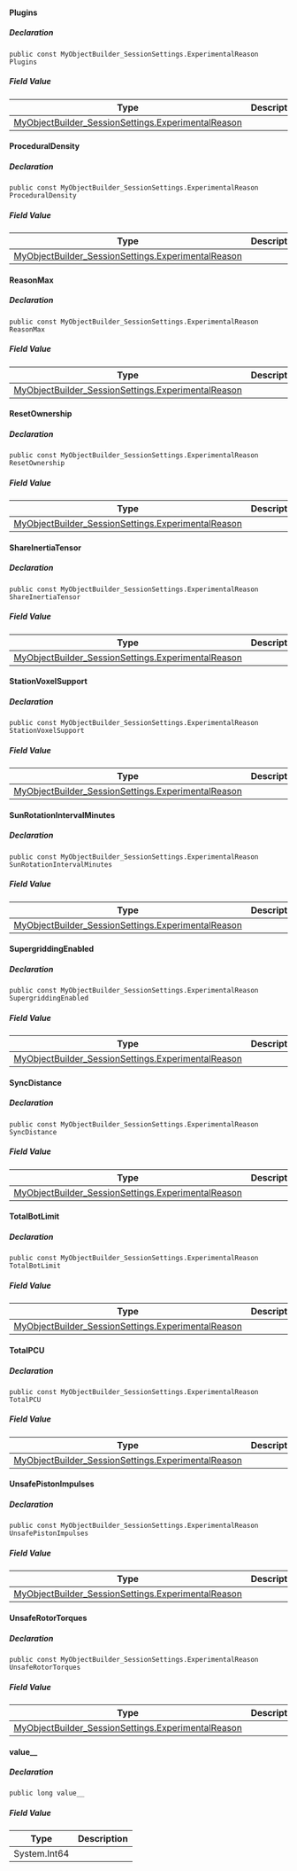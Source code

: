 #### Plugins

##### Declaration

```
public const MyObjectBuilder_SessionSettings.ExperimentalReason Plugins
```

##### Field Value

| Type | Description |
| --- | --- |
| [MyObjectBuilder\_SessionSettings.ExperimentalReason](https://keensoftwarehouse.github.io/SpaceEngineersModAPI/api/VRage.Game.MyObjectBuilder_SessionSettings.ExperimentalReason.html) |     |

#### ProceduralDensity

##### Declaration

```
public const MyObjectBuilder_SessionSettings.ExperimentalReason ProceduralDensity
```

##### Field Value

| Type | Description |
| --- | --- |
| [MyObjectBuilder\_SessionSettings.ExperimentalReason](https://keensoftwarehouse.github.io/SpaceEngineersModAPI/api/VRage.Game.MyObjectBuilder_SessionSettings.ExperimentalReason.html) |     |

#### ReasonMax

##### Declaration

```
public const MyObjectBuilder_SessionSettings.ExperimentalReason ReasonMax
```

##### Field Value

| Type | Description |
| --- | --- |
| [MyObjectBuilder\_SessionSettings.ExperimentalReason](https://keensoftwarehouse.github.io/SpaceEngineersModAPI/api/VRage.Game.MyObjectBuilder_SessionSettings.ExperimentalReason.html) |     |

#### ResetOwnership

##### Declaration

```
public const MyObjectBuilder_SessionSettings.ExperimentalReason ResetOwnership
```

##### Field Value

| Type | Description |
| --- | --- |
| [MyObjectBuilder\_SessionSettings.ExperimentalReason](https://keensoftwarehouse.github.io/SpaceEngineersModAPI/api/VRage.Game.MyObjectBuilder_SessionSettings.ExperimentalReason.html) |     |

#### ShareInertiaTensor

##### Declaration

```
public const MyObjectBuilder_SessionSettings.ExperimentalReason ShareInertiaTensor
```

##### Field Value

| Type | Description |
| --- | --- |
| [MyObjectBuilder\_SessionSettings.ExperimentalReason](https://keensoftwarehouse.github.io/SpaceEngineersModAPI/api/VRage.Game.MyObjectBuilder_SessionSettings.ExperimentalReason.html) |     |

#### StationVoxelSupport

##### Declaration

```
public const MyObjectBuilder_SessionSettings.ExperimentalReason StationVoxelSupport
```

##### Field Value

| Type | Description |
| --- | --- |
| [MyObjectBuilder\_SessionSettings.ExperimentalReason](https://keensoftwarehouse.github.io/SpaceEngineersModAPI/api/VRage.Game.MyObjectBuilder_SessionSettings.ExperimentalReason.html) |     |

#### SunRotationIntervalMinutes

##### Declaration

```
public const MyObjectBuilder_SessionSettings.ExperimentalReason SunRotationIntervalMinutes
```

##### Field Value

| Type | Description |
| --- | --- |
| [MyObjectBuilder\_SessionSettings.ExperimentalReason](https://keensoftwarehouse.github.io/SpaceEngineersModAPI/api/VRage.Game.MyObjectBuilder_SessionSettings.ExperimentalReason.html) |     |

#### SupergriddingEnabled

##### Declaration

```
public const MyObjectBuilder_SessionSettings.ExperimentalReason SupergriddingEnabled
```

##### Field Value

| Type | Description |
| --- | --- |
| [MyObjectBuilder\_SessionSettings.ExperimentalReason](https://keensoftwarehouse.github.io/SpaceEngineersModAPI/api/VRage.Game.MyObjectBuilder_SessionSettings.ExperimentalReason.html) |     |

#### SyncDistance

##### Declaration

```
public const MyObjectBuilder_SessionSettings.ExperimentalReason SyncDistance
```

##### Field Value

| Type | Description |
| --- | --- |
| [MyObjectBuilder\_SessionSettings.ExperimentalReason](https://keensoftwarehouse.github.io/SpaceEngineersModAPI/api/VRage.Game.MyObjectBuilder_SessionSettings.ExperimentalReason.html) |     |

#### TotalBotLimit

##### Declaration

```
public const MyObjectBuilder_SessionSettings.ExperimentalReason TotalBotLimit
```

##### Field Value

| Type | Description |
| --- | --- |
| [MyObjectBuilder\_SessionSettings.ExperimentalReason](https://keensoftwarehouse.github.io/SpaceEngineersModAPI/api/VRage.Game.MyObjectBuilder_SessionSettings.ExperimentalReason.html) |     |

#### TotalPCU

##### Declaration

```
public const MyObjectBuilder_SessionSettings.ExperimentalReason TotalPCU
```

##### Field Value

| Type | Description |
| --- | --- |
| [MyObjectBuilder\_SessionSettings.ExperimentalReason](https://keensoftwarehouse.github.io/SpaceEngineersModAPI/api/VRage.Game.MyObjectBuilder_SessionSettings.ExperimentalReason.html) |     |

#### UnsafePistonImpulses

##### Declaration

```
public const MyObjectBuilder_SessionSettings.ExperimentalReason UnsafePistonImpulses
```

##### Field Value

| Type | Description |
| --- | --- |
| [MyObjectBuilder\_SessionSettings.ExperimentalReason](https://keensoftwarehouse.github.io/SpaceEngineersModAPI/api/VRage.Game.MyObjectBuilder_SessionSettings.ExperimentalReason.html) |     |

#### UnsafeRotorTorques

##### Declaration

```
public const MyObjectBuilder_SessionSettings.ExperimentalReason UnsafeRotorTorques
```

##### Field Value

| Type | Description |
| --- | --- |
| [MyObjectBuilder\_SessionSettings.ExperimentalReason](https://keensoftwarehouse.github.io/SpaceEngineersModAPI/api/VRage.Game.MyObjectBuilder_SessionSettings.ExperimentalReason.html) |     |

#### value\_\_

##### Declaration

```
public long value__
```

##### Field Value

| Type | Description |
| --- | --- |
| System.Int64 |     |